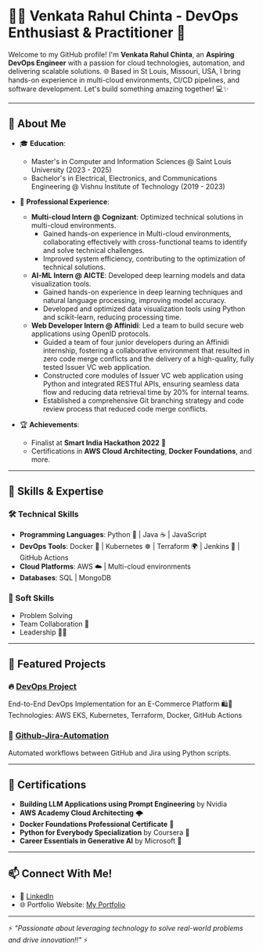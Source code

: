 # 👨‍💻 Venkata Rahul Chinta - DevOps Enthusiast & Practitioner 🚀

Welcome to my GitHub profile! I'm **Venkata Rahul Chinta**, an **Aspiring DevOps Engineer** with a passion for cloud technologies, automation, and delivering scalable solutions. 🌐 Based in St Louis, Missouri, USA, I bring hands-on experience in multi-cloud environments, CI/CD pipelines, and software development. Let's build something amazing together! 💻✨

---

## 🌟 About Me

- 🎓 **Education**:  
  - Master's in Computer and Information Sciences @ Saint Louis University (2023 - 2025)  
  - Bachelor's in Electrical, Electronics, and Communications Engineering @ Vishnu Institute of Technology (2019 - 2023)

- 💼 **Professional Experience**:  
  - **Multi-cloud Intern @ Cognizant**: Optimized technical solutions in multi-cloud environments.
    * Gained hands-on experience in Multi-cloud environments, collaborating effectively with cross-functional
      teams to identify and solve technical challenges.
    * Improved system efficiency, contributing to the optimization of technical solutions.  
  - **AI-ML Intern @ AICTE**: Developed deep learning models and data visualization tools.
    * Gained hands-on experience in deep learning techniques and natural language processing, improving
      model accuracy.
    * Developed and optimized data visualization tools using Python and scikit-learn, reducing processing time.  
  - **Web Developer Intern @ Affinidi**: Led a team to build secure web applications using OpenID protocols.
    * Guided a team of four junior developers during an Affinidi internship, fostering a collaborative
      environment that resulted in zero code merge conflicts and the delivery of a high-quality, fully tested
      Issuer VC web application.
    * Constructed core modules of Issuer VC web application using Python and integrated RESTful APIs,
      ensuring seamless data flow and reducing data retrieval time by 20% for internal teams.
    * Established a comprehensive Git branching strategy and code review process that reduced code merge
      conflicts.

- 🏆 **Achievements**:  
  - Finalist at **Smart India Hackathon 2022** 🏅  
  - Certifications in **AWS Cloud Architecting**, **Docker Foundations**, and more.

---

## 🚀 Skills & Expertise

### 🛠️ Technical Skills
- **Programming Languages**: Python 🐍 | Java ☕ | JavaScript  
- **DevOps Tools**: Docker 🐳 | Kubernetes ☸️ | Terraform 🌍 | Jenkins 🔧 | GitHub Actions  
- **Cloud Platforms**: AWS ☁️ | Multi-cloud environments  
- **Databases**: SQL | MongoDB  

### 🤝 Soft Skills
- Problem Solving  
- Team Collaboration 🤝  
- Leadership 👨‍🏫  

---

## 📂 Featured Projects

### 🔥 [DevOps Project](https://github.com/19pa1a0428/DevOps-Project)  
End-to-End DevOps Implementation for an E-Commerce Platform 🛍️🚀  
Technologies: AWS EKS, Kubernetes, Terraform, Docker, GitHub Actions  

### 🤖 [Github-Jira-Automation](https://github.com/19pa1a0428/Github-Jira-Automation)  
Automated workflows between GitHub and Jira using Python scripts.

---

## 📜 Certifications

- **Building LLM Applications using Prompt Engineering** by Nvidia
- **AWS Academy Cloud Architecting** 🌩️  
- **Docker Foundations Professional Certificate** 🐳  
- **Python for Everybody Specialization** by Coursera 🐍  
- **Career Essentials in Generative AI** by Microsoft 🤖  

---

## 📫 Connect With Me!

- 💼 [LinkedIn](https://www.linkedin.com/in/venkata-rahul-chinta/)  
- 🌐 Portfolio Website: [My Portfolio](https://v0-portfolio-website-design-puce.vercel.app/)  

---

⚡ *"Passionate about leveraging technology to solve real-world problems and drive innovation!!"* ⚡
